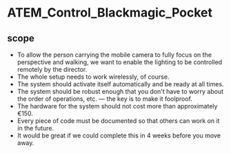 # ATEM_Control_Blackmagic_Pocket


## scope
- To allow the person carrying the mobile camera to fully focus on the perspective and walking, we want to enable the lighting to be controlled remotely by the director.
- The whole setup needs to work wirelessly, of course.
- The system should activate itself automatically and be ready at all times.
- The system should be robust enough that you don't have to worry about the order of operations, etc. — the key is to make it foolproof.
- The hardware for the system should not cost more than approximately €150.
- Every piece of code must be documented so that others can work on it in the future.
- It would be great if we could complete this in 4 weeks before you move away.